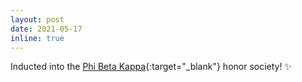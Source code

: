 ```yaml
---
layout: post
date: 2021-05-17
inline: true
---
```


Inducted into the [Phi Beta Kappa](https://www.pbk.org/){:target="\_blank"}
honor society! :sparkles: